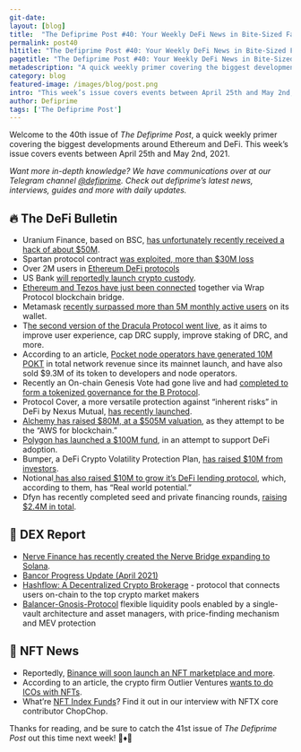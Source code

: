 ```yaml
---
git-date:
layout: [blog]
title:  "The Defiprime Post #40: Your Weekly DeFi News in Bite-Sized Fashion"
permalink: post40
h1title: "The Defiprime Post #40: Your Weekly DeFi News in Bite-Sized Fashion"
pagetitle: "The Defiprime Post #40: Your Weekly DeFi News in Bite-Sized Fashion"
metadescription: "A quick weekly primer covering the biggest developments around Ethereum and DeFi. This week’s issue covers events between April 25th and May 2nd, 2021"
category: blog
featured-image: /images/blog/post.png
intro: "This week’s issue covers events between April 25th and May 2nd, 2021"
author: Defiprime
tags: ['The Defiprime Post']
---
```


Welcome to the 40th issue of _The Defiprime Post_, a quick weekly primer covering the biggest developments around Ethereum and DeFi. This week’s issue covers events between April 25th and May 2nd, 2021.

_Want more in-depth knowledge? We have communications over at our Telegram channel [@defiprime](https://t.me/defiprime). Check out defiprime’s latest news, interviews, guides and more with daily updates._


## 🔥 The DeFi Bulletin

*   Uranium Finance, based on BSC, [has unfortunately recently received a hack of about $50M](https://cointelegraph.com/news/50m-reportedly-stolen-from-bsc-based-uranium-finance?utm_source=Telegram&utm_medium=social).
*   Spartan protocol contract [was exploited, more than $30M loss](https://peckshield.medium.com/the-spartan-incident-root-cause-analysis-a0324cb4b42a)
*   Over 2M users in [Ethereum DeFi protocols](https://duneanalytics.com/rchen8/defi-users-over-time) 
*   US Bank [will reportedly launch crypto custody](https://www.theblockcrypto.com/linked/102985/us-bank-will-launch-crypto-custody-pending-compliance-tests?utm_source=rss&utm_medium=rss).
*   [Ethereum and Tezos have just been connected](https://cointelegraph.com/news/ethereum-and-tezos-connected-via-blockchain-bridge) together via Wrap Protocol blockchain bridge.
*   Metamask [recently surpassed more than 5M monthly active users](https://consensys.net/blog/metamask/metamask-surpasses-5-million-monthly-active-users/) on its wallet.
*   T[he second version of the Dracula Protocol went live](https://draculaprotocol.medium.com/dracula-protocol-v2-is-live-639a78f88749), as it aims to improve user experience, cap DRC supply, improve staking of DRC, and more.
*   According to an article, [Pocket node operators have generated 10M POKT](https://medium.com/pocket-network/since-pockets-mainnet-launch-node-operators-have-generated-10m-pokt-in-network-revenue-that-has-a434607b7a81) in total network revenue since its mainnet launch, and have also sold $9.3M of its token to developers and node operators.
*   Recently an On-chain Genesis Vote had gone live and had [completed to form a tokenized governance for the B Protocol](https://medium.com/b-protocol/the-on-chain-genesis-vote-is-live-701a2c3d3733).
*   Protocol Cover, a more versatile protection against “inherent risks” in DeFi by Nexus Mutual, [has recently launched](https://medium.com/nexus-mutual/nexus-is-growing-protocol-cover-is-live-56752446ec57).
*   [Alchemy has raised $80M, at a $505M valuation](https://techcrunch.com/2021/04/28/alchemy-raises-80m-at-a-505m-valuation-to-be-the-aws-for-blockchain/), as they attempt to be the “AWS for blockchain.”
*   [Polygon has launched a $100M fund](https://www.coindesk.com/polygon-launches-100m-fund-to-support-defi-adoption), in an attempt to support DeFi adoption.
*   Bumper, a DeFi Crypto Volatility Protection Plan, [has raised $10M from investors](https://www.coindesk.com/bumper-a-defi-based-crypto-volatility-protection-plan-raises-10m).
*   Notional[ has also raised $10M to grow it’s DeFi lending protocol](https://www.coindesk.com/notional-raises-10m-to-grow-defi-lending-protocol-with-real-world-potential), which, according to them, has “Real world potential.”
*   Dfyn has recently completed seed and private financing rounds, [raising $2.4M in total](https://dfyn-network.medium.com/dfyn-completes-seed-and-private-financing-rounds-raising-2-4-million-9214f9839ad6).

## 💱 DEX Report

*   [Nerve Finance has recently created the Nerve Bridge expanding to Solana](https://nervefinance.medium.com/announcing-nerve-finance-on-solana-dc0dbea4640b?s=09).
*   [Bancor Progress Update (April 2021)](https://blog.bancor.network/bancor-progress-update-april-2021-35fb95656267)
*   [Hashflow: A Decentralized Crypto Brokerage](https://medium.com/dragonfly-research/hashflow-a-decentralized-crypto-brokerage-f578b9acd4c2) - protocol that connects users on-chain to the top crypto market makers
*   [Balancer-Gnosis-Protocol](https://medium.com/balancer-protocol/the-crypto-cinematic-universe-crossover-event-of-the-summer-balancer-gnosis-protocol-bgp-638568aa0385) flexible liquidity pools enabled by a single-vault architecture and asset managers, with price-finding mechanism and MEV protection

## 💎 NFT News

*   Reportedly, [Binance will soon launch an NFT marketplace and more](https://www.cnbc.com/2021/04/27/bitcoin-cryptocurrency-exchange-binance-to-launch-nft-marketplace.html).
*   According to an article, the crypto firm Outlier Ventures [wants to do ICOs with NFTs](https://decrypt.co/69259/nft-icos-outlier-ventures-nftspa).
*   What’re [NFT Index Funds](https://defiprime.com/nftx)? Find it out in our interview with NFTX core contributor ChopChop.

Thanks for reading, and be sure to catch the 41st issue of _The Defiprime Post_ out this time next week! 👋♦️👋
